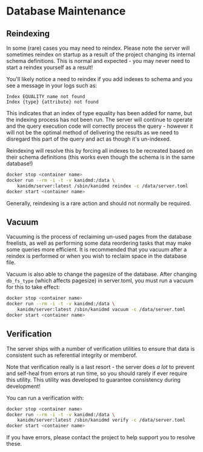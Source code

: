 # Database Maintenance

## Reindexing

In some (rare) cases you may need to reindex. Please note the server will sometimes reindex on
startup as a result of the project changing its internal schema definitions. This is normal and
expected - you may never need to start a reindex yourself as a result!

You'll likely notice a need to reindex if you add indexes to schema and you see a message in your
logs such as:

```
Index EQUALITY name not found
Index {type} {attribute} not found
```

This indicates that an index of type equality has been added for name, but the indexing process has
not been run. The server will continue to operate and the query execution code will correctly
process the query - however it will not be the optimal method of delivering the results as we need
to disregard this part of the query and act as though it's un-indexed.

Reindexing will resolve this by forcing all indexes to be recreated based on their schema
definitions (this works even though the schema is in the same database!)

```bash
docker stop <container name>
docker run --rm -i -t -v kanidmd:/data \
    kanidm/server:latest /sbin/kanidmd reindex -c /data/server.toml
docker start <container name>
```

Generally, reindexing is a rare action and should not normally be required.

## Vacuum

Vacuuming is the process of reclaiming un-used pages from the database freelists, as well as
performing some data reordering tasks that may make some queries more efficient. It is recommended
that you vacuum after a reindex is performed or when you wish to reclaim space in the database file.

Vacuum is also able to change the pagesize of the database. After changing `db_fs_type` (which
affects pagesize) in server.toml, you must run a vacuum for this to take effect:

```bash
docker stop <container name>
docker run --rm -i -t -v kanidmd:/data \
    kanidm/server:latest /sbin/kanidmd vacuum -c /data/server.toml
docker start <container name>
```

## Verification

The server ships with a number of verification utilities to ensure that data is consistent such as
referential integrity or memberof.

Note that verification really is a last resort - the server does _a lot_ to prevent and self-heal
from errors at run time, so you should rarely if ever require this utility. This utility was
developed to guarantee consistency during development!

You can run a verification with:

```bash
docker stop <container name>
docker run --rm -i -t -v kanidmd:/data \
    kanidm/server:latest /sbin/kanidmd verify -c /data/server.toml
docker start <container name>
```

If you have errors, please contact the project to help support you to resolve these.
